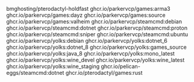 bmghosting/pterodactyl-holdfast
ghcr.io/parkervcp/games:arma3
ghcr.io/parkervcp/games:dayz
ghcr.io/parkervcp/games:source
ghcr.io/parkervcp/games:valheim
ghcr.io/parkervcp/steamcmd:debian
ghcr.io/parkervcp/steamcmd:dotnet
ghcr.io/parkervcp/steamcmd:proton
ghcr.io/parkervcp/steamcmd:sniper
ghcr.io/parkervcp/steamcmd:ubuntu
ghcr.io/parkervcp/yolks:debian
ghcr.io/parkervcp/yolks:dotnet_6
ghcr.io/parkervcp/yolks:dotnet_8
ghcr.io/parkervcp/yolks:games_source
ghcr.io/parkervcp/yolks:java_8
ghcr.io/parkervcp/yolks:mono_latest
ghcr.io/parkervcp/yolks:wine_devel
ghcr.io/parkervcp/yolks:wine_latest
ghcr.io/parkervcp/yolks:wine_staging
ghcr.io/pelican-eggs/steamcmd:dotnet
ghcr.io/pterodactyl/games:rust
